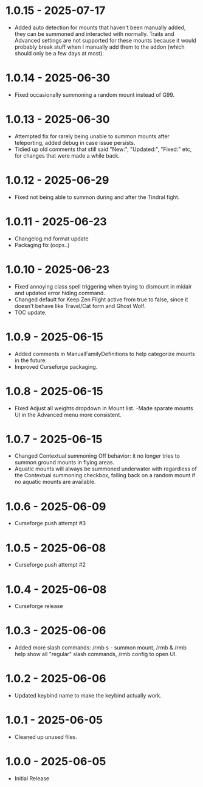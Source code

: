 # 1.0.15 - 2025-07-17
- Added auto detection for mounts that haven't been manually added, they can be summoned and interacted with normally. Traits and Advanced settings are not supported for these mounts because it would probably break stuff when I manually add them to the addon (which should only be a few days at most).

# 1.0.14 - 2025-06-30
- Fixed occasionally summoning a random mount instead of G99.

# 1.0.13 - 2025-06-30
- Attempted fix for rarely being unable to summon mounts after teleporting, added debug in case issue persists.
- Tidied up old comments that still said "New:", "Updated:", "Fixed:" etc, for changes that were made a while back.

# 1.0.12 - 2025-06-29
- Fixed not being able to summon during and after the Tindral fight.

# 1.0.11 - 2025-06-23
- Changelog.md format update
- Packaging fix (oops..)

# 1.0.10 - 2025-06-23
- Fixed annoying class spell triggering when trying to dismount in midair and updated error hiding command.
- Changed default for Keep Zen Flight active from true to false, since it doesn't behave like Travel/Cat form and Ghost Wolf.
- TOC update.

# 1.0.9 - 2025-06-15
- Added comments in ManualFamilyDefinitions to help categorize mounts in the future.
- Improved Curseforge packaging.

# 1.0.8 - 2025-06-15
- Fixed Adjust all weights dropdown in Mount list.
-Made sparate mounts UI in the Advanced menu more consistent.

# 1.0.7 - 2025-06-15
- Changed Contextual summoning Off behavior: it no longer tries to summon ground mounts in flying areas.
- Aquatic mounts will always be summoned underwater with regardless of the Contextual summoning checkbox, falling back on a random mount if no aquatic mounts are available.

# 1.0.6 - 2025-06-09
- Curseforge push attempt #3

# 1.0.5 - 2025-06-08
- Curseforge push attempt #2

# 1.0.4 - 2025-06-08
- Curseforge release

# 1.0.3 - 2025-06-06
- Added more slash commands: /rmb s - summon mount, /rmb & /rmb help show all "regular" slash commands, /rmb config to open UI.

# 1.0.2 - 2025-06-06
- Updated keybind name to make the keybind actually work.

# 1.0.1 - 2025-06-05
- Cleaned up unused files.

# 1.0.0 - 2025-06-05
- Initial Release